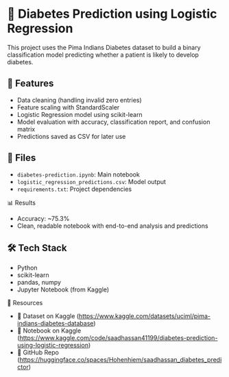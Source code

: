 # 🧠 Diabetes Prediction using Logistic Regression

This project uses the Pima Indians Diabetes dataset to build a binary classification model predicting whether a patient is likely to develop diabetes.

## 🚀 Features
- Data cleaning (handling invalid zero entries)
- Feature scaling with StandardScaler
- Logistic Regression model using scikit-learn
- Model evaluation with accuracy, classification report, and confusion matrix
- Predictions saved as CSV for later use

## 📁 Files
- `diabetes-prediction.ipynb`: Main notebook
- `logistic_regression_predictions.csv`: Model output 
- `requirements.txt`: Project dependencies

📊 Results

- Accuracy: ~75.3%
- Clean, readable notebook with end-to-end analysis and predictions

## 🛠️ Tech Stack
- Python
- scikit-learn
- pandas, numpy
- Jupyter Notebook (from Kaggle)

🔗 Resources

- 📄 Dataset on Kaggle (https://www.kaggle.com/datasets/uciml/pima-indians-diabetes-database)
- 📘 Notebook on Kaggle (https://www.kaggle.com/code/saadhassan41199/diabetes-prediction-using-logistic-regression)
- 🔬 GitHub Repo (https://huggingface.co/spaces/Hohenhiem/saadhassan_diabetes_predictor)
